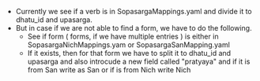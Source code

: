 - Currently we see if a verb is in SopasargaMappings.yaml and divide it to dhatu_id and upasarga.
- But in case if we are not able to find a form, we have to do the following. 
   - See if form ( forms, if we have multiple entries ) is either in SopasargaNichMappings.yam or SopasargaSanMapping.yaml
   - If it exists, then for that form we have to split it to dhatu_id and upasarga and also introcude a new field called "pratyaya" and if it is from San write as San or if is from Nich write Nich
